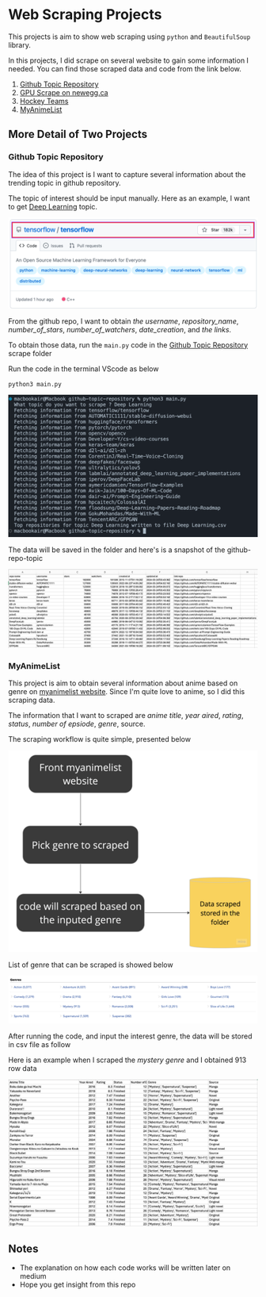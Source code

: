 # Web Scraping Projects

This projects is aim to show web scraping using `python` and `BeautifulSoup` library.

In this projects, I did scrape on several website to gain some information I needed. You can find those scraped data and code from the link below.

1. [Github Topic Repository](https://github.com/rasyidsulaeman/Web-Scraping-Projects/tree/main/github-topic-repository)
2. [GPU Scrape on newegg.ca](https://github.com/rasyidsulaeman/Web-Scraping-Projects/tree/main/gpu-finding)
3. [Hockey Teams](https://github.com/rasyidsulaeman/Web-Scraping-Projects/tree/main/hockey-scrape)
4. [MyAnimeList](https://github.com/rasyidsulaeman/Web-Scraping-Projects/tree/main/myanimelist)

## More Detail of Two Projects

### Github Topic Repository
The idea of this project is I want to capture several information about the trending topic in github repository. 

The topic of interest should be input manually. Here as an example, I want to get [Deep Learning](https://github.com/topics/deep-learning) topic.

![github repo topic](./src/img/github-repo-topic.png)

From the github repo, I want to obtain *the username*, *repository_name*, *number_of_stars*, *number_of_watchers*, *date_creation*, and *the links*. 

To obtain those data, run the `main.py` code in the [Github Topic Repository](https://github.com/rasyidsulaeman/Web-Scraping-Projects/tree/main/github-topic-repository) scrape folder

Run the code in the terminal VScode as below 
```
python3 main.py
```

![terminal run](./src/img/run-scrape-github.png)

The data will be saved in the folder and here's is a snapshot of the github-repo-topic

![data csv github topic](./src/img/data-github.png)

### MyAnimeList

This project is aim to obtain several information about anime based on genre on [myanimelist website](https://myanimelist.net/). Since I'm quite love to anime, so I did this scraping data. 

The information that I want to scraped are *anime title*, *year aired*, *rating*, *status*, *number of epsiode*, *genre*, source. 

The scraping workflow is quite simple, presented below

![myanimelist scraped workflow](./src/img/workflow.png)

List of genre that can be scraped is showed below

![anime genre](./src/img/genre.png)

After running the code, and input the interest genre, the data will be stored in csv file as follow

Here is an example when I scraped the *mystery genre* and I obtained 913 row data

![anime genre csv](./src/img/anime-data.png)

## Notes

- The explanation on how each code works will be written later on medium
- Hope you get insight from this repo
